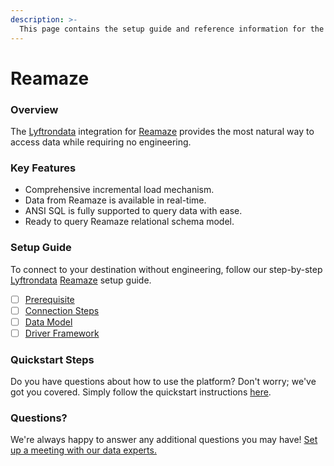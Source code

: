 ```yaml
---
description: >-
  This page contains the setup guide and reference information for the Reamaze source connector.
---
```


# Reamaze

### Overview

The [Lyftrondata](https://www.lyftrondata.com/) integration for [Reamaze](None) provides the most natural way to access data while requiring no engineering.

### Key Features

* Comprehensive incremental load mechanism.
* Data from Reamaze is available in real-time.&#x20;
* ANSI SQL is fully supported to query data with ease.
* Ready to query Reamaze relational schema model.

### Setup Guide

To connect to your destination without engineering, follow our step-by-step [Lyftrondata](https://www.lyftrondata.com/)  [Reamaze](None) setup guide.

* [ ] [Prerequisite](prerequisite.md)
* [ ] [Connection Steps](connection-steps.md)
* [ ] [Data Model](data-model/erd.md)
* [ ] [Driver Framework](driver-framework/)

### Quickstart Steps

Do you have questions about how to use the platform? Don't worry; we've got you covered. Simply follow the quickstart instructions [here](../README.md).

### Questions? <a href="#questions" id="questions"></a>

We're always happy to answer any additional questions you may have! [Set up a meeting with our data experts.](https://www.lyftrondata.com/book-a-meeting/)

